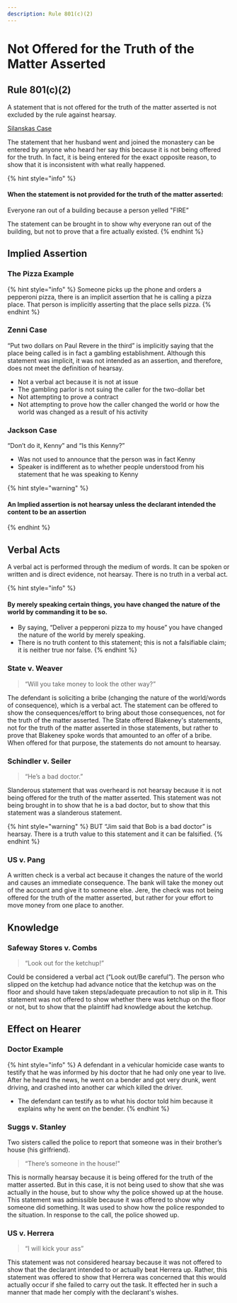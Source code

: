 ```yaml
---
description: Rule 801(c)(2)
---
```


# Not Offered for the Truth of the Matter Asserted

## Rule 801(c)(2)&#x20;

A statement that is not offered for the truth of the matter asserted is not excluded by the rule against hearsay.

[Silanskas Case](../#commonwealth-v.-silanskas)

The statement that her husband went and joined the monastery can be entered by anyone who heard her say this because it is not being offered for the truth. In fact, it is being entered for the exact opposite reason, to show that it is inconsistent with what really happened.&#x20;

{% hint style="info" %}
#### When the statement is not provided for the truth of the matter asserted:

Everyone ran out of a building because a person yelled "FIRE”&#x20;

The statement can be brought in to show why everyone ran out of the building, but not to prove that a fire actually existed.
{% endhint %}



## Implied Assertion

### The Pizza Example

{% hint style="info" %}
Someone picks up the phone and orders a pepperoni pizza, there is an implicit assertion that he is calling a pizza place. That person is implicitly asserting that the place sells pizza.
{% endhint %}

### Zenni Case

“Put two dollars on Paul Revere in the third” is implicitly saying that the place being called is in fact a gambling establishment. Although this statement was implicit, it was not intended as an assertion, and therefore, does not meet the definition of hearsay.&#x20;

* Not a verbal act because it is not at issue
* The gambling parlor is not suing the caller for the two-dollar bet
* Not attempting to prove a contract
* Not attempting to prove how the caller changed the world or how the world was changed as a result of his activity &#x20;

### Jackson Case

“Don’t do it, Kenny” and “Is this Kenny?”

* Was not used to announce that the person was in fact Kenny
* Speaker is indifferent as to whether people understood from his statement that he was speaking to Kenny

{% hint style="warning" %}
#### An Implied assertion **is not hearsay** unless the declarant **intended the content to be an assertion**
{% endhint %}

## Verbal Acts

A verbal act is performed through the medium of words. It can be spoken or written and is direct evidence, not hearsay. There is no truth in a verbal act.&#x20;

{% hint style="info" %}
#### By merely speaking certain things, you have changed the nature of the world by commanding it to be so.&#x20;

* By saying, “Deliver a pepperoni pizza to my house” you have changed the nature of the world by merely speaking.&#x20;
* There is no truth content to this statement; this is not a falsifiable claim; it is neither true nor false.&#x20;
{% endhint %}

### State v. Weaver

> “Will you take money to look the other way?”&#x20;

The defendant is soliciting a bribe (changing the nature of the world/words of consequence), which is a verbal act. The statement can be offered to show the consequences/effort to bring about those consequences, not for the truth of the matter asserted. The State offered Blakeney's statements, not for the truth of the matter asserted in those statements, but rather to prove that Blakeney spoke words that amounted to an offer of a bribe. When offered for that purpose, the statements do not amount to hearsay.

### Schindler v. Seiler

> “He’s a bad doctor.”&#x20;

Slanderous statement that was overheard is not hearsay because it is not being offered for the truth of the matter asserted. This statement was not being brought in to show that he is a bad doctor, but to show that this statement was a slanderous statement.&#x20;

{% hint style="warning" %}
BUT “Jim said that Bob is a bad doctor” is hearsay. There is a truth value to this statement and it can be falsified.
{% endhint %}

### US v. Pang

A written check is a verbal act because it changes the nature of the world and causes an immediate consequence. The bank will take the money out of the account and give it to someone else. Jere, the check was not being offered for the truth of the matter asserted, but rather for your effort to move money from one place to another.&#x20;

## Knowledge

### Safeway Stores v. Combs

> “Look out for the ketchup!”&#x20;

Could be considered a verbal act (“Look out/Be careful”). The person who slipped on the ketchup had advance notice that the ketchup was on the floor and should have taken steps/adequate precaution to not slip in it. This statement was not offered to show whether there was ketchup on the floor or not, but to show that the plaintiff had knowledge about the ketchup.&#x20;

## Effect on Hearer

### Doctor Example

{% hint style="info" %}
A defendant in a vehicular homicide case wants to testify that he was informed by his doctor that he had only one year to live. After he heard the news, he went on a bender and got very drunk, went driving, and crashed into another car which killed the driver.

* The defendant can testify as to what his doctor told him because it explains why he went on the bender.
{% endhint %}

### Suggs v. Stanley

Two sisters called the police to report that someone was in their brother’s house (his girlfriend).

> “There’s someone in the house!"

This is normally hearsay because it is being offered for the truth of the matter asserted. But in this case, it is not being used to show that she was actually in the house, but to show why the police showed up at the house. This statement was admissible because it was offered to show why someone did something. It was used to show how the police responded to the situation. In response to the call, the police showed up.&#x20;

### US v. Herrera

> “I will kick your ass”&#x20;

This statement was not considered hearsay because it was not offered to show that the declarant intended to or actually beat Herrera up. Rather, this statement was offered to show that Herrera was concerned that this would actually occur if she failed to carry out the task. It effected her in such a manner that made her comply with the declarant's wishes. &#x20;
